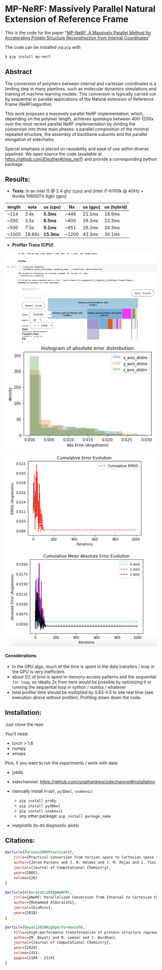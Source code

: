 # MP-NeRF: Massively Parallel Natural Extension of Reference Frame

This is the code for the paper "[MP-NeRF: A Massively Parallel Method for Accelerating Protein Structure Reconstruction from Internal Coordinates](https://www.biorxiv.org/content/10.1101/2021.06.08.446214v1)"

The code can be installed via `pip` with 

```bash
$ pip install mp-nerf 
``` 

## Abstract

The conversion of polymers between internal and cartesian coordinates is a limiting step in many pipelines, such as molecular dynamics simulations and training of machine learning models. This conversion is typically carried out by sequential or parallel applications of the Natural extension of Reference Frame (NeRF)algorithm. 

This work proposes a massively parallel NeRF implementation, which, depending on the polymer length, achieves speedups between 400-1200x over the most recent parallel NeRF implementation by dviding the conversion into three main phases: a parallel composition of the minimal repeated structure, the assembly of backbone subunits and the parallel elongation of sidechains. 

Special emphasis is placed on reusability and ease of use within diverse pipelines. We open source the code (available at https://github.com/EleutherAI/mp_nerf) and provide a corresponding python package.


## Results: 

* **Tests**: in an intel i5 @ 2.4 ghz (cpu) and (intel i7-6700k @ 4GHz + Nvidia 1060GTX 6gb) (gpu)

length   |  sota  | **us (cpu)** |  Nx   | us (gpu) | us (hybrid) |
---------|--------|--------------|-------|----------|-------------|
~114     | 2.4s   | **5.3ms**    | ~446  | 21.1ms   | 18.9ms      |
~300     | 3.5s   | **8.5ms**    | ~400  | 26.2ms   | 22.3ms      |
~500     | 7.5s   | **9.1ms**    | ~651  | 29.2ms   | 26.3ms      |
~1000    | 18.66s | **15.3ms**   | ~1200 | 43.3ms   | 30.1ms      |

* **Profiler Trace (CPU)**:
<center><img src="notebooks/experiments_manual/profiler_capture.png"></center>
<center><img src="notebooks/experiments_manual/histogram_errors.png"></center>
<center><img src="notebooks/experiments_manual/error_evolution.png"></center>

#### Considerations

* In the GPU algo, much of the time is spent in the data transfers / loop in the GPU is very inefficient. 
* about 1/2 of time is spent in memory-access patterns and the sequential `for loop`, so ideally 2x from here would be possible by optimizing it or running the sequential loop in cython / numba / whatever
* total profiler time should be multiplied by 0.63-0.5 to see real time (see execution above without profiler). Profiling slows down the code.


## Installation:

Just clone the repo

You'll need:
* torch > 1.6
* numpy
* einops

Plus, if you want to run the experiments / work with data: 
* joblib
* sidechainnet: https://github.com/jonathanking/sidechainnet#installation
* manually install `ProDY`, `py3Dmol`, `snakeviz`:
	* `pip install proDy`
	* `pip install py3Dmol`
	* `pip install snakeviz`
	* any other package: `pip install package_name`


* matplotlib (to do diagnostic plots)

## Citations:

```bibtex
@article{Parsons2005PracticalCF,
    title={Practical conversion from torsion space to Cartesian space for in silico protein synthesis},
    author={Jerod Parsons and J. B. Holmes and J. M. Rojas and J. Tsai and C. Strauss},
    journal={Journal of Computational Chemistry},
    year={2005},
    volume={26}
}
```

```bibtex
@article{AlQuraishi2018pNeRFPC,
    title={pNeRF: Parallelized Conversion from Internal to Cartesian Coordinates},
    author={Mohammed AlQuraishi},
    journal={bioRxiv},
    year={2018}
}
```

```bibtex
@article{Bayati2020HighperformanceTO,
    title={High‐performance transformation of protein structure representation from internal to Cartesian coordinates},
    author={M. Bayati and M. Leeser and J. Bardhan},
    journal={Journal of Computational Chemistry},
    year={2020},
    volume={41},
    pages={2104 - 2114}
}
```

